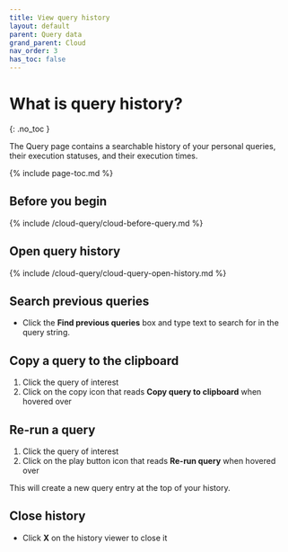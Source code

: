 ```yaml
---
title: View query history
layout: default
parent: Query data
grand_parent: Cloud
nav_order: 3
has_toc: false
---
```

# What is query history?
{: .no_toc }

The Query page contains a searchable history of your personal queries, their execution statuses, and their execution times.

{% include page-toc.md %}

## Before you begin

{% include /cloud-query/cloud-before-query.md %}

## Open query history

{% include /cloud-query/cloud-query-open-history.md %}

## Search previous queries

* Click the **Find previous queries** box and type text to search for in the query string.

## Copy a query to the clipboard

1. Click the query of interest
2. Click on the copy icon that reads **Copy query to clipboard** when hovered over

## Re-run a query

1. Click the query of interest
2. Click on the play button icon that reads **Re-run query** when hovered over

This will create a new query entry at the top of your history.

## Close history

* Click **X** on the history viewer to close it